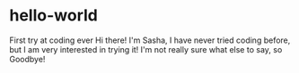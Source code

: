 # hello-world
First try at coding ever 
Hi there! I'm Sasha, I have never tried coding before, but I am very interested in trying it! I'm not really sure what else to say, so Goodbye!
